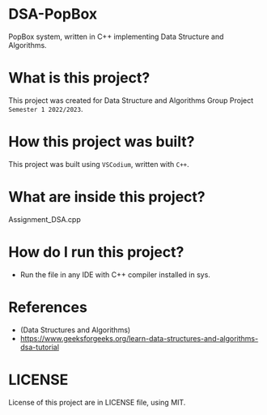 # DSA-PopBox
PopBox system, written in C++ implementing Data Structure and Algorithms.

# What is this project?
This project was created for Data Structure and Algorithms Group Project `Semester 1 2022/2023`.

# How this project was built?
This project was built using `VSCodium`, written with `C++`.

# What are inside this project?
Assignment_DSA.cpp

# How do I run this project?
- Run the file in any IDE with C++ compiler installed in sys.

# References
- (Data Structures and Algorithms)
- https://www.geeksforgeeks.org/learn-data-structures-and-algorithms-dsa-tutorial

# LICENSE
License of this project are in LICENSE file, using MIT.
